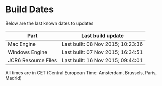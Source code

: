 # Build Dates

Below are the last known dates to updates

Part | Last build update
-----|-----
Mac Engine | Last built: 08 Nov 2015; 10:23:36
Windows Engine | Last built: 07 Nov 2015; 16:34:51
JCR6 Resource Files | Last built: 16 Nov 2015; 09:44:01
All times are in CET (Central European Time: Amsterdam, Brussels, Paris, Madrid)



